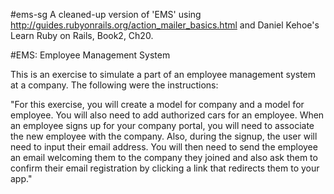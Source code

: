 #ems-sg
A cleaned-up version of 'EMS' using http://guides.rubyonrails.org/action_mailer_basics.html and Daniel Kehoe's Learn Ruby on Rails, Book2, Ch20.

#EMS:  Employee Management System

This is an exercise to simulate a part of an employee management system at a company.
The following were the instructions:

"For this exercise, you will create a model for company and a model for employee.
You will also need to add authorized cars for an employee. When an employee
signs up for your company portal, you will need to associate the new employee
with the company. Also, during the signup, the user will need to input their
email address. You will then need to send the employee an email welcoming them
to the company they joined and also ask them to confirm their email
registration by clicking a link that redirects them to your app."
